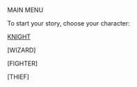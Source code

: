 MAIN MENU

To start your story, choose your character:


[KNIGHT](./Knight_scene_1.md)


[WIZARD]


[FIGHTER]


[THIEF]